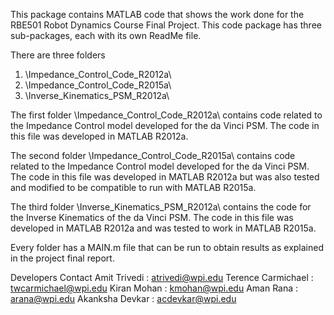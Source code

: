 This package contains MATLAB code that shows the work done for the RBE501 Robot Dynamics Course Final Project.
This code package has three sub-packages, each with its own ReadMe file.

There are three folders 
1. \Impedance_Control_Code_R2012a\
2. \Impedance_Control_Code_R2015a\
3. \Inverse_Kinematics_PSM_R2012a\

The first folder \Impedance_Control_Code_R2012a\ contains code related to the Impedance Control model developed for the da Vinci PSM. 
The code in this file was developed in MATLAB R2012a.

The second folder \Impedance_Control_Code_R2015a\ contains code related to the Impedance Control model developed for the da Vinci PSM. 
The code in this file was developed in MATLAB R2012a but was also tested and modified to be compatible to run with MATLAB R2015a.

The third folder \Inverse_Kinematics_PSM_R2012a\ contains the code for the Inverse Kinematics of the da Vinci PSM.
The code in this file was developed in MATLAB R2012a and was tested to work in MATLAB R2015a.

Every folder has a MAIN.m file that can be run to obtain results as explained in the project final report.

Developers Contact
Amit Trivedi	    :	  atrivedi@wpi.edu
Terence Carmichael  :     twcarmichael@wpi.edu
Kiran Mohan         :     kmohan@wpi.edu
Aman Rana           :     arana@wpi.edu
Akanksha Devkar     :     acdevkar@wpi.edu